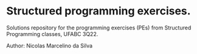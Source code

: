 # Structured programming exercises.

Solutions repository for the programming exercises (PEs) from Structured Programming classes, UFABC 3Q22.

Author: Nicolas Marcelino da Silva